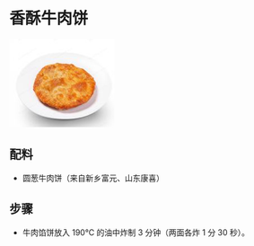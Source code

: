 # 香酥牛肉饼

![香酥牛肉饼](/images/香酥牛肉饼.png)

## 配料

- 圆葱牛肉饼（来自新乡富元、山东康喜）

## 步骤

- 牛肉馅饼放入 190℃ 的油中炸制 3 分钟（两面各炸 1 分 30 秒）。
